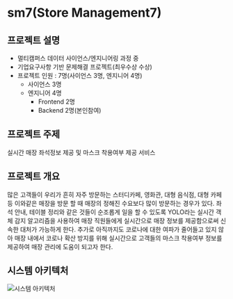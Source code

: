 # sm7(Store Management7)
## 프로젝트 설명
- 멀티캠퍼스 데이터 사이언스/엔지니어링 과정 중
- 기업요구사항 기반 문제해결 프로젝트(최우수상 수상)
- 프로젝트 인원 : 7명(사이언스 3명, 엔지니어 4명)
  - 사이언스 3명
  - 엔지니어 4명
    - Frontend 2명
    - Backend 2명(본인참여)
## 프로젝트 주제
실시간 매장 좌석정보 제공 및 마스크 착용여부 제공 서비스
## 프로젝트 개요
많은 고객들이 우리가 흔히 자주 방문하는 스터디카페, 영화관, 대형 음식점, 대형 카페 등 이와같은 매장을 방문 할 때 매장의 정해진 수요보다 많이 방문하는 경우가 있다. 좌석 안내, 테이블 정리와 같은 것들이 순조롭게 일을 할 수 있도록 YOLO라는  실시간 객체 감지 알고리즘을 사용하여 매장 직원들에게 실시간으로 매장 정보를 제공함으로써 신속한 대처가 가능하게 한다. 추가로 아직까지도 코로나에 대한 여파가 줄어들고 있지 않아 매장 내에서 코로나 확산 방지를 위해 실시간으로 고객들의 마스크 착용여부 정보를 제공하여 매장 관리에 도움이 되고자 한다.
## 시스템 아키텍처
![시스템 아키텍처](https://user-images.githubusercontent.com/52305522/164228940-f2dce3ce-b974-4809-bb8f-8c3b37604d25.png)
